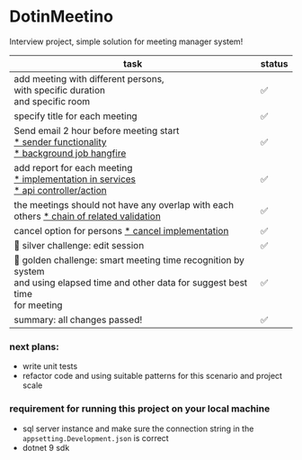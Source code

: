 # DotinMeetino
Interview project, simple solution for meeting manager system!

| task                                                                                                                                                                                                                     | status | 
|--------------------------------------------------------------------------------------------------------------------------------------------------------------------------------------------------------------------------|:-------|
| add meeting with different persons, <br/> with specific duration<br/> and specific room                                                                                                                                  | ✅      |
| specify title for each meeting                                                                                                                                                                                           | ✅      |
| Send email 2 hour before meeting start  <br/> [* sender functionality](src/Server/BackgroundJob/Notification/NotificationSender.cs)<br/> [* background job hangfire](src/Server/BackgroundJob/HangfireHelper.cs)         | ✅      |
| add report for each meeting    <br/> [* implementation in services](src/Server/Modules/Meeting/Services/MeetingServices.cs#L137)<br/> [* api controller/action](src/Server/Modules/Meeting/Api/MeetingController.cs#L38) | ✅      |
| the meetings should not have any overlap with each others [* chain of related validation](src/Server/Modules/Meeting/Services/MeetingServices.cs#L178)                                                                   | ✅      |
| cancel option for persons [* cancel implementation](src/Server/Modules/Meeting/Services/MeetingServices.cs#L121)                                                                                                         | ✅      |
| 🥈 silver challenge: edit session                                                                                                                                                                                        | ✅      |
| 🥇 golden challenge: smart meeting time recognition by system<br/> and using elapsed time and other data for suggest best time<br/> for meeting                                                                          | ✅      |
| summary: all changes passed!                                                                                                                                                                                             | ✅      |

### next plans:

- write unit tests
- refactor code and using suitable patterns for this scenario and project scale

### requirement for running this project on your local machine

- sql server instance and make sure the connection string in the `appsetting.Development.json` is correct
- dotnet 9 sdk
